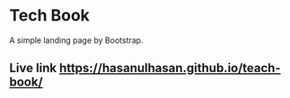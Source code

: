 # Tech Book

A simple landing page by Bootstrap.

## Live link https://hasanulhasan.github.io/teach-book/